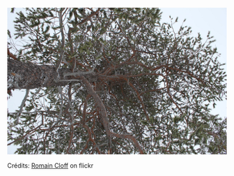 ![Elio](/images/2022-04-08.jpg)

Crédits: [Romain Cloff](https://www.flickr.com/people/romaincloff/) on flickr